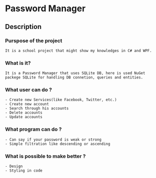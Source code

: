# Password Manager

## Description

### Purspose of the project
	
	It is a school project that might show my knowledges in C# and WPF.

### What is it?
	
	It is a Password Manager that uses SQLite DB, here is used NuGet packege SQLite for handling DB connetion, queries and entities.

### What user can do ?
	
	- Create new Services(like Facebook, Twitter, etc.)
	- Create new account
	- Search through his accounts
	- Delete accounts
	- Update accounts

### What program can do ?
 
	- Can say if your password is weak or strong
	- Simple filtration like descending or ascending

### What is possible to make better ?
 
	- Design
	- Styling in code